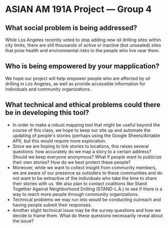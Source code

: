 # ASIAN AM 191A Project — Group 4 

## What social problem is being addressed? 
While Los Angeles recently voted to stop adding new oil drilling sites within city limits, there are still thousands of active or inactive (but unsealed) sites that pose health and environmental risks to the people who live near them. 
## Who is being empowered by your mapplication?
We hope our project will help empower people who are affected by oil drilling in Los Angeles, as well as provide accessible information for individuals and community organizations. 
## What technical and ethical problems could there be in developing this tool?
- In order to make a robust mapping tool that might be useful beyond the course of this class, we hope to keep our site up and automate the updating of people's stories (perhaps using the Google Sheets/Airtable API), but this would require more exploration. 
- Since we are hoping to link stories to locations, this raises several questions: how accurately do we map a story to a certain address? Should we keep everyone anonymous? What if people want to publicize their own stories? How do we best protect these people? 
- Moreover, while we want to collect insight from community members, we are aware of our presence as outsiders to these communities and do not want to be extractive of the individuals who take the time to share their stories with us. We also plan to contact coalitions like Stand Together Against Neighborhood Drilling (STAND-L.A.) to see if there is a way to reach more people through community organizations. 
- Technical problems we may run into would be conducting outreach and having people submit their responses. 
- Another slight technical issue may be the survey questions and how we decide to frame them. What do these questions necessarily reveal about the issue? 